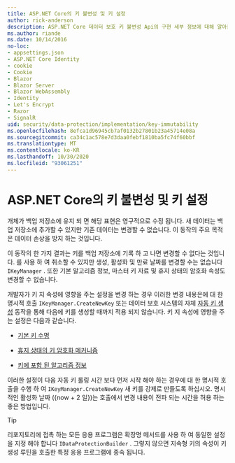 ```yaml
---
title: ASP.NET Core의 키 불변성 및 키 설정
author: rick-anderson
description: ASP.NET Core 데이터 보호 키 불변성 Api의 구현 세부 정보에 대해 알아봅니다.
ms.author: riande
ms.date: 10/14/2016
no-loc:
- appsettings.json
- ASP.NET Core Identity
- cookie
- Cookie
- Blazor
- Blazor Server
- Blazor WebAssembly
- Identity
- Let's Encrypt
- Razor
- SignalR
uid: security/data-protection/implementation/key-immutability
ms.openlocfilehash: 8efca1d96945cb7af0132b27801b23a45714e08a
ms.sourcegitcommit: ca34c1ac578e7d3daa0febf1810ba5fc74f60bbf
ms.translationtype: MT
ms.contentlocale: ko-KR
ms.lasthandoff: 10/30/2020
ms.locfileid: "93061251"
---
```

# <a name="key-immutability-and-key-settings-in-aspnet-core"></a>ASP.NET Core의 키 불변성 및 키 설정

개체가 백업 저장소에 유지 되 면 해당 표현은 영구적으로 수정 됩니다. 새 데이터는 백업 저장소에 추가할 수 있지만 기존 데이터는 변경할 수 없습니다. 이 동작의 주요 목적은 데이터 손상을 방지 하는 것입니다.

이 동작의 한 가지 결과는 키를 백업 저장소에 기록 하 고 나면 변경할 수 없다는 것입니다. 를 사용 하 여 취소할 수 있지만 생성, 활성화 및 만료 날짜를 변경할 수는 없습니다 `IKeyManager` . 또한 기본 알고리즘 정보, 마스터 키 자료 및 휴지 상태의 암호화 속성도 변경할 수 없습니다.

개발자가 키 지 속성에 영향을 주는 설정을 변경 하는 경우 이러한 변경 내용은에 대 한 명시적 호출 `IKeyManager.CreateNewKey` 또는 데이터 보호 시스템의 자체 [자동 키 생성](xref:security/data-protection/implementation/key-management#data-protection-implementation-key-management) 동작을 통해 다음에 키를 생성할 때까지 적용 되지 않습니다. 키 지 속성에 영향을 주는 설정은 다음과 같습니다.

* [기본 키 수명](xref:security/data-protection/implementation/key-management#data-protection-implementation-key-management)

* [휴지 상태의 키 암호화 메커니즘](xref:security/data-protection/implementation/key-encryption-at-rest)

* [키에 포함 된 알고리즘 정보](xref:security/data-protection/configuration/overview#changing-algorithms-with-usecryptographicalgorithms)

이러한 설정이 다음 자동 키 롤링 시간 보다 먼저 시작 해야 하는 경우에 대 한 명시적 호출을 수행 하 여 `IKeyManager.CreateNewKey` 새 키를 강제로 만들도록 하십시오. 명시적인 활성화 날짜 ({now + 2 일})는 호출에서 변경 내용이 전파 되는 시간을 허용 하는 좋은 방법입니다.

>[!TIP]
> 리포지토리에 접촉 하는 모든 응용 프로그램은 확장명 메서드를 사용 하 여 동일한 설정을 지정 해야 합니다 `IDataProtectionBuilder` . 그렇지 않으면 지속형 키의 속성이 키 생성 루틴을 호출한 특정 응용 프로그램에 종속 됩니다.
